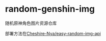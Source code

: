 # random-genshin-img
随机原神角色图片资源仓库

部署方法在[Cheshire-Nya/easy-random-img-api](https://github.com/Cheshire-Nya/easy-random-img-api)